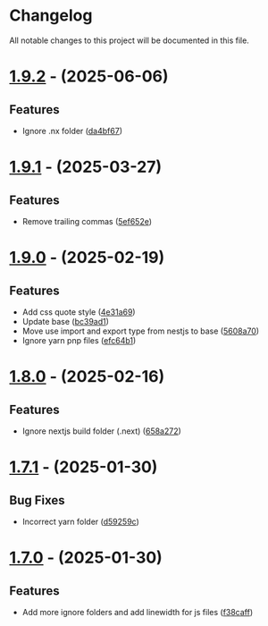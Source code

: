 # Changelog
All notable changes to this project will be documented in this file.

# [1.9.2](https://github.com/NedcloarBR/biome-config/compare/v1.9.1...v1.9.2) - (2025-06-06)

## Features

- Ignore .nx folder ([da4bf67](https://github.com/NedcloarBR/biome-config/commit/da4bf673b045dd0423699d61e1431d346e696b89))

# [1.9.1](https://github.com/NedcloarBR/biome-config/compare/v1.9.0...v1.9.1) - (2025-03-27)

## Features

- Remove trailing commas ([5ef652e](https://github.com/NedcloarBR/biome-config/commit/5ef652e86f39e2365774cb72849b89131f70ea0b))

# [1.9.0](https://github.com/NedcloarBR/biome-config/compare/v1.8.0...v1.9.0) - (2025-02-19)

## Features

- Add css quote style ([4e31a69](https://github.com/NedcloarBR/biome-config/commit/4e31a699a9512a196037201f02dcb249120bc9e9))
- Update base ([bc39ad1](https://github.com/NedcloarBR/biome-config/commit/bc39ad111c6756ea8b319cee84f619e4a059f9e8))
- Move use import and export type from nestjs to base ([5608a70](https://github.com/NedcloarBR/biome-config/commit/5608a708e830c528da81494659780c0d930e08ee))
- Ignore yarn pnp files ([efc64b1](https://github.com/NedcloarBR/biome-config/commit/efc64b12967cb5e11c773b1079e825bb2dddcbb0))

# [1.8.0](https://github.com/NedcloarBR/biome-config/compare/v1.7.1...v1.8.0) - (2025-02-16)

## Features

- Ignore nextjs build folder (.next) ([658a272](https://github.com/NedcloarBR/biome-config/commit/658a272b5bd94476efc82812375f3d271f38900f))

# [1.7.1](https://github.com/NedcloarBR/biome-config/compare/v1.7.0...v1.7.1) - (2025-01-30)

## Bug Fixes

- Incorrect yarn folder ([d59259c](https://github.com/NedcloarBR/biome-config/commit/d59259c2c75da916ba6bf17d459e2cc0276033d7))

# [1.7.0](https://github.com/NedcloarBR/biome-config/compare/v1.6.1...v1.7.0) - (2025-01-30)

## Features

- Add more ignore folders and add linewidth for js files ([f38caff](https://github.com/NedcloarBR/biome-config/commit/f38caff8dad72eba3ff124f617e4cb3d3088e195))

